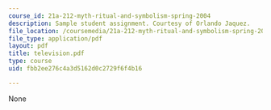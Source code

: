 ```yaml
---
course_id: 21a-212-myth-ritual-and-symbolism-spring-2004
description: Sample student assignment. Courtesy of Orlando Jaquez.
file_location: /coursemedia/21a-212-myth-ritual-and-symbolism-spring-2004/fbb2ee276c4a3d5162d0c2729f6f4b16_television.pdf
file_type: application/pdf
layout: pdf
title: television.pdf
type: course
uid: fbb2ee276c4a3d5162d0c2729f6f4b16

---
```

None